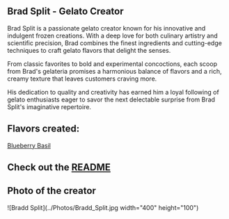 ## Brad Split - Gelato Creator

Brad Split is a passionate gelato creator known for his innovative and indulgent frozen creations. With a deep love for both culinary artistry and scientific precision, Brad combines the finest ingredients and cutting-edge techniques to craft gelato flavors that delight the senses.

From classic favorites to bold and experimental concoctions, each scoop from Brad's gelateria promises a harmonious balance of flavors and a rich, creamy texture that leaves customers craving more.

His dedication to quality and creativity has earned him a loyal following of gelato enthusiasts eager to savor the next delectable surprise from Brad Split's imaginative repertoire.

## Flavors created:
[Blueberry Basil](../BlueberryBasil.md)

## Check out the [README](../README.md)

## Photo of the creator
![Bradd Split](../Photos/Bradd_Split.jpg  width="400" height="100")